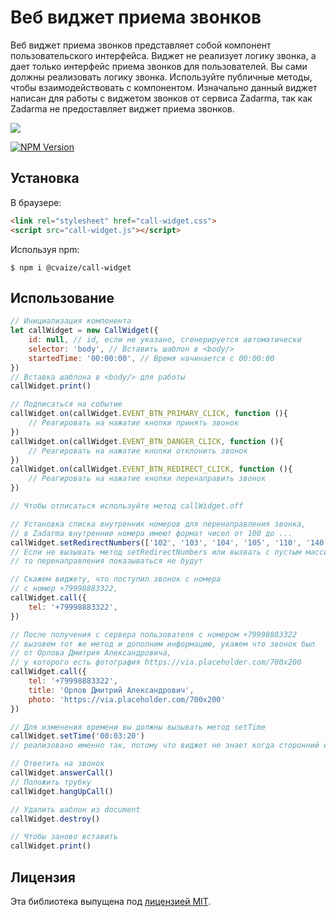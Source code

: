 # Веб виджет приема звонков
Веб виджет приема звонков представляет собой компонент пользовательского интерфейса.
Виджет не реализует логику звонка, а дает только интерфейс приема звонков для пользователей.
Вы сами должны реализовать логику звонка. Используйте публичные методы, чтобы взаимодействовать с компонентом.
Изначально данный виджет написан для работы с виджетом звонков от сервиса Zadarma, так как Zadarma не предоставляет 
виджет приема звонков.

![](https://github.com/cvaize/call-widget/raw/master/screen.gif)

[![NPM Version](https://img.shields.io/npm/v/@cvaize/call-widget.svg?style=flat-square)](https://www.npmjs.com/package/@cvaize/call-widget)

## Установка

В браузере:
```html
<link rel="stylesheet" href="call-widget.css">
<script src="call-widget.js"></script>
```

Используя npm:
```shell
$ npm i @cvaize/call-widget
```

## Использование

```javascript
// Инициализация компонента
let callWidget = new CallWidget({
    id: null, // id, если не указано, сгенерируется автоматически
    selector: 'body', // Вставить шаблон в <body/>
    startedTime: '00:00:00', // Время начинается с 00:00:00
})
// Вставка шаблона в <body/> для работы
callWidget.print()

// Подписаться на событие
callWidget.on(callWidget.EVENT_BTN_PRIMARY_CLICK, function (){
    // Реагировать на нажатие кнопки принять звонок
})
callWidget.on(callWidget.EVENT_BTN_DANGER_CLICK, function (){
    // Реагировать на нажатие кнопки отклонить звонок
})
callWidget.on(callWidget.EVENT_BTN_REDIRECT_CLICK, function (){
    // Реагировать на нажатие кнопки перенаправить звонок
})

// Чтобы отписаться используйте метод callWidget.off

// Установка списка внутренних номеров для перенаправления звонка, 
// в Zadarma внутренние номера имеют формат чисел от 100 до ...
callWidget.setRedirectNumbers(['102', '103', '104', '105', '110', '140'])
// Если не вызывать метод setRedirectNumbers или вызвать с пустым массивом,
// то перенаправления показываться не будут

// Скажем виджету, что поступил звонок с номера
// с номер +79998883322, 
callWidget.call({
    tel: '+79998883322',
})

// После получения с сервера пользователя с номером +79998883322
// вызовем тот же метод и дополним информацию, укажем что звонок был
// от Орлова Дмитрия Александровича,
// у которого есть фотография https://via.placeholder.com/700x200
callWidget.call({
    tel: '+79998883322', 
    title: 'Орлов Дмитрий Александрович', 
    photo: 'https://via.placeholder.com/700x200'
})

// Для изменения времени вы должны вызывать метод setTime
callWidget.setTime('00:03:20')
// реализовано именно так, потому что виджет не знает когда сторонний интерфейс начнет звонок

// Ответить на звонок
callWidget.answerCall()
// Положить трубку
callWidget.hangUpCall()

// Удалить шаблон из document
callWidget.destroy()

// Чтобы заново вставить
callWidget.print()
```

## Лицензия
Эта библиотека выпущена под [лицензией MIT](https://github.com/cvaize/call-widget/blob/master/LICENSE).